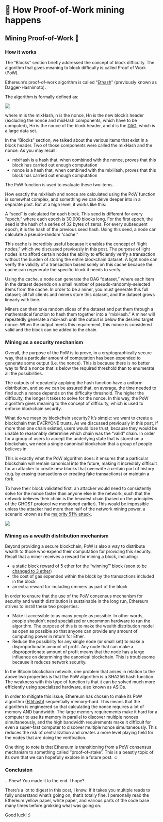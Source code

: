 ﻿# 🔮 How Proof-of-Work mining happens

## Mining Proof-of-Work 🤖

### How it works

The “Blocks” section briefly addressed the concept of block difficulty. The algorithm that gives meaning to block difficulty is called Proof of Work (PoW).

Ethereum’s proof-of-work algorithm is called “[Ethash](https://github.com/ethereum/wiki/wiki/Ethash)” (previously known as Dagger-Hashimoto).

The algorithm is formally defined as:

![](https://lh5.googleusercontent.com/GwsfqXOsZ7XvLEKMtKxWhFfrmuccepUl5fnnnhj6pwt4hrTUTMT9Zh6qBA3fheuL5Prsd8hoJ3_ZvVN6Vha7AqM5CtSU4ramyim-R1hrFoH6B7dyrS71blt4SKUS4ixVHl2yvW_F)

where m is the mixHash, n is the nonce, Hn is the new block’s header (excluding the nonce and mixHash components, which have to be computed), Hn is the nonce of the block header, and d is the [DAG](https://en.wikipedia.org/wiki/Directed_acyclic_graph), which is a large data set.

In the “Blocks” section, we talked about the various items that exist in a block header. Two of those components were called the mixHash and the nonce. As you may recall:

-   mixHash is a hash that, when combined with the nonce, proves that this block has carried out enough computation
-   nonce is a hash that, when combined with the mixHash, proves that this block has carried out enough computation

The PoW function is used to evaluate these two items.

How exactly the mixHash and nonce are calculated using the PoW function is somewhat complex, and something we can delve deeper into in a separate post. But at a high level, it works like this:

A “seed” is calculated for each block. This seed is different for every “epoch,” where each epoch is 30,000 blocks long. For the first epoch, the seed is the hash of a series of 32 bytes of zeros. For every subsequent epoch, it is the hash of the previous seed hash. Using this seed, a node can calculate a pseudo-random “cache.”

This cache is incredibly useful because it enables the concept of “light nodes,” which we discussed previously in this post. The purpose of light nodes is to afford certain nodes the ability to efficiently verify a transaction without the burden of storing the entire blockchain dataset. A light node can verify the validity of a transaction based solely on this cache because the cache can regenerate the specific block it needs to verify.

Using the cache, a node can generate the DAG “dataset,” where each item in the dataset depends on a small number of pseudo-randomly-selected items from the cache. In order to be a miner, you must generate this full dataset; all full clients and miners store this dataset, and the dataset grows linearly with time.

Miners can then take random slices of the dataset and put them through a mathematical function to hash them together into a “mixHash.” A miner will repeatedly generate a mixHash until the output is below the desired target nonce. When the output meets this requirement, this nonce is considered valid and the block can be added to the chain.

### Mining as a security mechanism

Overall, the purpose of the PoW is to prove, in a cryptographically secure way, that a particular amount of computation has been expended to generate some output (i.e. the nonce). This is because there is no better way to find a nonce that is below the required threshold than to enumerate all the possibilities. 

The outputs of repeatedly applying the hash function have a uniform distribution, and so we can be assured that, on average, the time needed to find such a nonce depends on the difficulty threshold. The higher the difficulty, the longer it takes to solve for the nonce. In this way, the PoW algorithm gives meaning to the concept of difficulty, which is used to enforce blockchain security.

What do we mean by blockchain security? It’s simple: we want to create a blockchain that EVERYONE trusts. As we discussed previously in this post, if more than one chain existed, users would lose trust, because they would be unable to reasonably determine which chain was the “valid” chain. In order for a group of users to accept the underlying state that is stored on a blockchain, we need a single canonical blockchain that a group of people believes in.

This is exactly what the PoW algorithm does: it ensures that a particular blockchain will remain canonical into the future, making it incredibly difficult for an attacker to create new blocks that overwrite a certain part of history (e.g. by erasing transactions or creating fake transactions) or maintain a fork.

To have their block validated first, an attacker would need to consistently solve for the nonce faster than anyone else in the network, such that the network believes their chain is the heaviest chain (based on the principles of the GHOST protocol we mentioned earlier). This would be impossible unless the attacker had more than half of the network mining power, a scenario known as the [majority 51% attack](https://en.bitcoin.it/wiki/Majority_attack).

![](https://lh6.googleusercontent.com/egO90FyoMzyzswg5MPbdn7FQ7hZmjBHtfQ5dXW_SuqOUDGOOBvPxYNJhuYACdRQAxJtKLeUu9CRnN2J4F7pYUz44vmf-EyQ7ov7nYGRUimxCtdtynn14W613yYo-UCjQYVytlWBW)

### Mining as a wealth distribution mechanism

Beyond providing a secure blockchain, PoW is also a way to distribute wealth to those who expend their computation for providing this security. Recall that a miner receives a reward for mining a block, including:

-   a static block reward of 5 ether for the “winning’” block (soon to be [changed to 3 ether](https://github.com/ethereum/EIPs/pull/669))
-   the cost of gas expended within the block by the transactions included in the block
-   an extra reward for including ommers as part of the block

In order to ensure that the use of the PoW consensus mechanism for security and wealth distribution is sustainable in the long run, Ethereum strives to instill these two properties:

-   Make it accessible to as many people as possible. In other words, people shouldn’t need specialized or uncommon hardware to run the algorithm. The purpose of this is to make the wealth distribution model as open as possible so that anyone can provide any amount of computing power in return for Ether.
-   Reduce the possibility for any single node (or small set) to make a disproportionate amount of profit. Any node that can make a disproportionate amount of profit means that the node has a large influence on determining the canonical blockchain. This is troublesome because it reduces network security.

In the Bitcoin blockchain network, one problem that arises in relation to the above two properties is that the PoW algorithm is a SHA256 hash function. The weakness with this type of function is that it can be solved much more efficiently using specialized hardware, also known as ASICs.

In order to mitigate this issue, Ethereum has chosen to make its PoW algorithm ([Ethhash](https://github.com/ethereum/wiki/wiki/Ethash)) sequentially memory-hard. This means that the algorithm is engineered so that calculating the nonce requires a lot of memory AND bandwidth. The large memory requirements make it hard for a computer to use its memory in parallel to discover multiple nonces simultaneously, and the high bandwidth requirements make it difficult for even a super-fast computer to discover multiple nonce simultaneously. This reduces the risk of centralization and creates a more level playing field for the nodes that are doing the verification.

One thing to note is that Ethereum is transitioning from a PoW consensus mechanism to something called “proof-of-stake”. This is a beastly topic of its own that we can hopefully explore in a future post. ☺️

### Conclusion

…Phew! You made it to the end. I hope?

There’s a lot to digest in this post, I know. If it takes you multiple reads to fully understand what’s going on, that’s totally fine. I personally read the Ethereum yellow paper, white paper, and various parts of the code base many times before grokking what was going on.

Good luck! :)